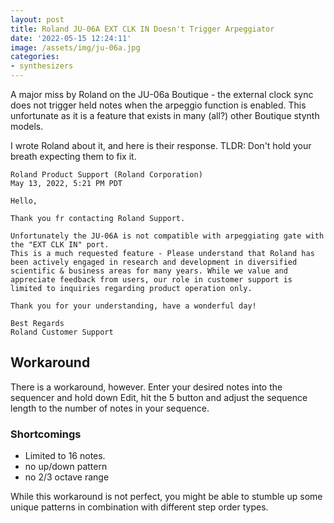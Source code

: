 ```yaml
---
layout: post
title: Roland JU-06A EXT CLK IN Doesn't Trigger Arpeggiator
date: '2022-05-15 12:24:11'
image: /assets/img/ju-06a.jpg
categories:
- synthesizers
---
```


A major miss by Roland on the JU-06a Boutique - the external clock sync does not trigger held notes when the arpeggio function is enabled. 
This unfortunate as it is a feature that exists in     many (all?) other Boutique stynth models.

I wrote Roland about it, and here is their response.  TLDR: Don't hold your breath expecting them to fix it.

```	
Roland Product Support (Roland Corporation)
May 13, 2022, 5:21 PM PDT

Hello,

Thank you fr contacting Roland Support.

Unfortunately the JU-06A is not compatible with arpeggiating gate with the "EXT CLK IN" port. 
This is a much requested feature - Please understand that Roland has been actively engaged in research and development in diversified scientific & business areas for many years. While we value and appreciate feedback from users, our role in customer support is limited to inquiries regarding product operation only.
 
Thank you for your understanding, have a wonderful day! 

Best Regards
Roland Customer Support
```

## Workaround

There is a workaround, however. Enter your desired notes into the sequencer and hold down Edit, hit the 5 button and adjust the sequence length to the number of notes in your sequence. 

### Shortcomings

- Limited to 16 notes. 
- no up/down pattern
- no 2/3 octave range

 While this workaround is not perfect, you might be able to stumble up some unique patterns in combination with different step order types. 
